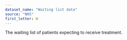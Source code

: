 ```yaml
---
dataset_name: "Waiting list data"
source: "NHS"
first_letter: W
---
```

The waiting list of patients expecting to receive treatment.